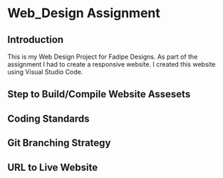 # Web_Design Assignment

## Introduction

This is my Web Design Project for Fadipe Designs.
As part of the assignment I had to create a responsive website.
I created this website using Visual Studio Code.

## Step to Build/Compile Website Assesets

## Coding Standards

## Git Branching Strategy

## URL to Live Website
